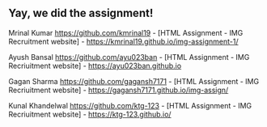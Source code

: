 ## Yay, we did the assignment!

Mrinal Kumar <https://github.com/kmrinal19> - [HTML Assignment - IMG Recruitment website] - <https://kmrinal19.github.io/img-assignment-1/>

Ayush Bansal <https://github.com/ayu023ban> - [HTML Assignment - IMG Recriuitment website] - <https://ayu023ban.github.io>

Gagan Sharma <https://github.com/gagansh7171> - [HTML Assignment - IMG Recriuitment website] - <https://gagansh7171.github.io/img-assign/>

Kunal Khandelwal <https://github.com/ktg-123> - [HTML Assignment - IMG Recriuitment website] - 
<https://ktg-123.github.io/>
